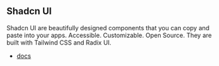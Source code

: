 ## Shadcn UI
Shadcn UI are beautifully designed components that you can copy and paste into your apps. Accessible. Customizable. Open Source. They are built with Tailwind CSS and Radix UI.

- [docs](https://ui.shadcn.com/docs)